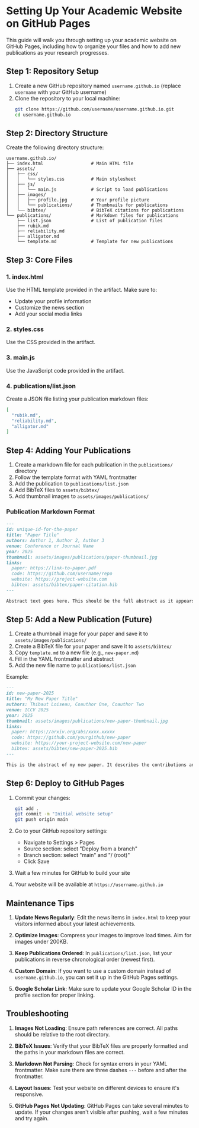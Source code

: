 # Setting Up Your Academic Website on GitHub Pages

This guide will walk you through setting up your academic website on GitHub Pages, including how to organize your files and how to add new publications as your research progresses.

## Step 1: Repository Setup

1. Create a new GitHub repository named `username.github.io` (replace `username` with your GitHub username)
2. Clone the repository to your local machine:
   ```bash
   git clone https://github.com/username/username.github.io.git
   cd username.github.io
   ```

## Step 2: Directory Structure

Create the following directory structure:

```
username.github.io/
├── index.html                  # Main HTML file
├── assets/
│   ├── css/
│   │   └── styles.css          # Main stylesheet
│   ├── js/
│   │   └── main.js             # Script to load publications
│   ├── images/
│   │   ├── profile.jpg         # Your profile picture
│   │   └── publications/       # Thumbnails for publications
│   └── bibtex/                 # BibTeX citations for publications
└── publications/               # Markdown files for publications
    ├── list.json               # List of publication files
    ├── rubik.md
    ├── reliability.md
    ├── alligator.md
    └── template.md             # Template for new publications
```

## Step 3: Core Files

### 1. index.html

Use the HTML template provided in the artifact. Make sure to:
- Update your profile information
- Customize the news section
- Add your social media links

### 2. styles.css

Use the CSS provided in the artifact.

### 3. main.js

Use the JavaScript code provided in the artifact.

### 4. publications/list.json

Create a JSON file listing your publication markdown files:

```json
[
  "rubik.md",
  "reliability.md",
  "alligator.md"
]
```

## Step 4: Adding Your Publications

1. Create a markdown file for each publication in the `publications/` directory
2. Follow the template format with YAML frontmatter
3. Add the publication to `publications/list.json`
4. Add BibTeX files to `assets/bibtex/`
5. Add thumbnail images to `assets/images/publications/`

### Publication Markdown Format

```markdown
---
id: unique-id-for-the-paper
title: "Paper Title"
authors: Author 1, Author 2, Author 3
venue: Conference or Journal Name
year: 2025
thumbnail: assets/images/publications/paper-thumbnail.jpg
links:
  paper: https://link-to-paper.pdf
  code: https://github.com/username/repo
  website: https://project-website.com
  bibtex: assets/bibtex/paper-citation.bib
---

Abstract text goes here. This should be the full abstract as it appears in the paper.
```

## Step 5: Add a New Publication (Future)

1. Create a thumbnail image for your paper and save it to `assets/images/publications/`
2. Create a BibTeX file for your paper and save it to `assets/bibtex/`
3. Copy `template.md` to a new file (e.g., `new-paper.md`)
4. Fill in the YAML frontmatter and abstract
5. Add the new file name to `publications/list.json`

Example:

```markdown
---
id: new-paper-2025
title: "My New Paper Title"
authors: Thibaut Loiseau, Coauthor One, Coauthor Two
venue: ICCV 2025
year: 2025
thumbnail: assets/images/publications/new-paper-thumbnail.jpg
links:
  paper: https://arxiv.org/abs/xxxx.xxxxx
  code: https://github.com/yourgithub/new-paper
  website: https://your-project-website.com/new-paper
  bibtex: assets/bibtex/new-paper-2025.bib
---

This is the abstract of my new paper. It describes the contributions and findings of the research...
```

## Step 6: Deploy to GitHub Pages

1. Commit your changes:
   ```bash
   git add .
   git commit -m "Initial website setup"
   git push origin main
   ```

2. Go to your GitHub repository settings:
   - Navigate to Settings > Pages
   - Source section: select "Deploy from a branch"
   - Branch section: select "main" and "/ (root)"
   - Click Save

3. Wait a few minutes for GitHub to build your site
4. Your website will be available at `https://username.github.io`

## Maintenance Tips

1. **Update News Regularly**: Edit the news items in `index.html` to keep your visitors informed about your latest achievements.

2. **Optimize Images**: Compress your images to improve load times. Aim for images under 200KB.

3. **Keep Publications Ordered**: In `publications/list.json`, list your publications in reverse chronological order (newest first).

4. **Custom Domain**: If you want to use a custom domain instead of `username.github.io`, you can set it up in the GitHub Pages settings.

5. **Google Scholar Link**: Make sure to update your Google Scholar ID in the profile section for proper linking.

## Troubleshooting

1. **Images Not Loading**: Ensure path references are correct. All paths should be relative to the root directory.

2. **BibTeX Issues**: Verify that your BibTeX files are properly formatted and the paths in your markdown files are correct.

3. **Markdown Not Parsing**: Check for syntax errors in your YAML frontmatter. Make sure there are three dashes `---` before and after the frontmatter.

4. **Layout Issues**: Test your website on different devices to ensure it's responsive.

5. **GitHub Pages Not Updating**: GitHub Pages can take several minutes to update. If your changes aren't visible after pushing, wait a few minutes and try again.
